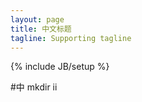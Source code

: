 ```yaml
---
layout: page
title: 中文标题
tagline: Supporting tagline
---
```

{% include JB/setup %}

#中
    mkdir ii


